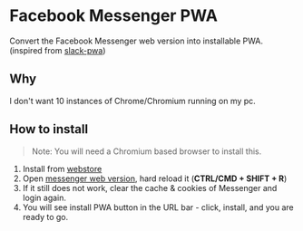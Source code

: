 # Facebook Messenger PWA

Convert the Facebook Messenger web version into installable PWA. (inspired from [slack-pwa](https://github.com/gxanshu/slack-pwa))

## Why

I don't want 10 instances of Chrome/Chromium running on my pc.

## How to install

> Note: You will need a Chromium based browser to install this.

1. Install from [webstore](https://chromewebstore.google.com/detail/facebook-messenger-pwa)
2. Open [messenger web version](https://www.messenger.com), hard reload it (**CTRL/CMD + SHIFT + R**)
3. If it still does not work, clear the cache & cookies of Messenger and login again.
4. You will see install PWA button in the URL bar - click, install, and you are ready to go.
